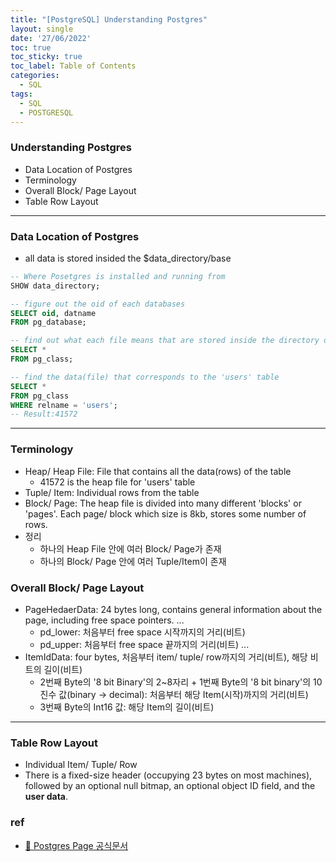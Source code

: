 ```yaml
---
title: "[PostgreSQL] Understanding Postgres"
layout: single
date: '27/06/2022'
toc: true
toc_sticky: true
toc_label: Table of Contents
categories:
  - SQL
tags:
  - SQL
  - POSTGRESQL
---
```


### Understanding Postgres
* Data Location of Postgres
* Terminology 
* Overall Block/ Page Layout
* Table Row Layout

---


### Data Location of Postgres
* all data is stored insided the $data_directory/base

```sql
-- Where Posetgres is installed and running from 
SHOW data_directory;

-- figure out the oid of each databases
SELECT oid, datname
FROM pg_database;

-- find out what each file means that are stored inside the directory of the oid number
SELECT *
FROM pg_class;

-- find the data(file) that corresponds to the 'users' table
SELECT *
FROM pg_class
WHERE relname = 'users';
-- Result:41572
```

---

### Terminology
* Heap/ Heap File: File that contains all the data(rows) of the table
	* 41572 is the heap file for 'users' table
* Tuple/ Item: Individual rows from the table
* Block/ Page: The heap file is divided into many different 'blocks' or 'pages'. Each page/ block which size is 8kb, stores some number of rows.
* 정리 
	* 하나의 Heap File 안에 여러 Block/ Page가 존재
	* 하나의 Block/ Page 안에 여러 Tuple/Item이 존재


### Overall Block/ Page Layout
* PageHedaerData: 24 bytes long, contains general information about the page, including free space pointers.
	...
	* pd_lower: 처음부터 free space 시작까지의 거리(비트)
	* pd_upper: 처음부터 free space 끝까지의 거리(비트)
	...
* ItemIdData: four bytes, 처음부터 item/ tuple/ row까지의 거리(비트), 해당 비트의 길이(비트)
	* 2번째 Byte의 '8 bit Binary'의 2~8자리 + 1번째 Byte의 '8 bit binary'의 10진수 값(binary -> decimal): 처음부터 해당 Item(시작)까지의 거리(비트)
	* 3번째 Byte의 Int16 값: 해당 Item의 길이(비트)

---

### Table Row Layout
* Individual Item/ Tuple/ Row
* There is a fixed-size header (occupying 23 bytes on most machines), followed by an optional null bitmap, an optional object ID field, and the **user data**.

### ref
* [🔗 Postgres Page 공식문서](https://www.postgresql.org/docs/current/storage-page-layout.html)
